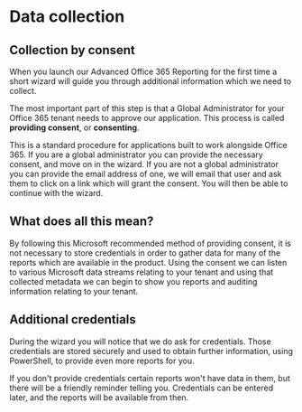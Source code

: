 # Data collection

## Collection by consent
When you launch our Advanced Office 365 Reporting for the first time a short wizard will guide you through additional information 
which we need to collect.

The most important part of this step is that a Global Administrator for your Office 365 tenant needs to approve our application. This
process is called **providing consent**, or **consenting**.

This is a standard procedure for applications built to work alongside Office 365. If you are a global administrator you can provide
the necessary consent, and move on in the wizard. If you are not a global administrator you can provide the email address of one, we will
email that user and ask them to click on a link which will grant the consent. You will then be able to continue with the wizard.

## What does all this mean?
By following this Microsoft recommended method of providing consent, it is not necessary to store credentials in order to gather 
data for many of the reports which are available in the product.  Using the consent we can listen to various Microsoft data streams
relating to your tenant and using that collected metadata we can begin to show you reports and auditing information relating to your tenant.

## Additional credentials
During the wizard you will notice that we do ask for credentials. Those credentials are stored securely and used to obtain further
information, using PowerShell, to provide even more reports for you.  

If you don't provide credentials certain reports won't have data in them, but there will be a friendly reminder telling you. 
Credentials can be entered later, and the reports will be available from then.